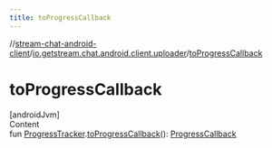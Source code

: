 ```yaml
---
title: toProgressCallback
---
```

//[stream-chat-android-client](../../index.md)/[io.getstream.chat.android.client.uploader](index.md)/[toProgressCallback](toProgressCallback.md)



# toProgressCallback  
[androidJvm]  
Content  
fun [ProgressTracker](ProgressTracker/index.md).[toProgressCallback](toProgressCallback.md)(): [ProgressCallback](../io.getstream.chat.android.client.utils/ProgressCallback/index.md)  



